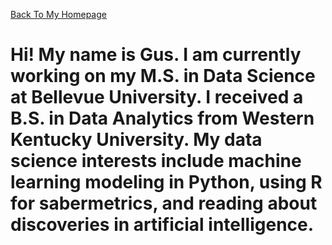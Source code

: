 [Back To My Homepage](https://amadsen32.github.io/DSC680/)

# Hi! My name is Gus. I am currently working on my M.S. in Data Science at Bellevue University. I received a B.S. in Data Analytics from Western Kentucky University. My data science interests include machine learning modeling in Python, using R for sabermetrics, and reading about discoveries in artificial intelligence. 


